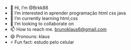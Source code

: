 - 👋 Hi, I’m @Brkk88
- 👀 I’m interested in aprender programação html css java
- 🌱 I’m currently learning html,css
- 💞️ I’m looking to collaborate on 
- 📫 How to reach me. brunoklaus6@gmail.com
- 😄 Pronouns: klaus
- ⚡ Fun fact: estudo pelo celular 

<!---
Brkk88/Brkk88 is a ✨ special ✨ repository because its `README.md` (this file) appears on your GitHub profile.
You can click the Preview link to take a look at your changes.
--->
